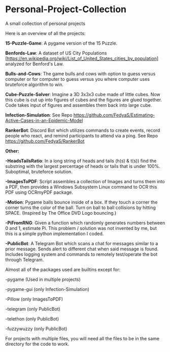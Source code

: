 # Personal-Project-Collection
A small collection of personal projects

Here is an overview of all the projects:

**15-Puzzle-Game**: A pygame version of the 15 Puzzle.

**Benfords-Law**: A dataset of US City Populations [https://en.wikipedia.org/wiki/List_of_United_States_cities_by_population] analyzed for Benford's Law.

**Bulls-and-Cows**: The game bulls and cows with option to guess versus computer or for computer to guess versus you where computer uses bruteforce algorithm to win.

**Cube-Puzzle-Solver**: Imagine a 3D 3x3x3 cube made of little cubes. Now this cube is cut up into figures of cubes and the figures are glued together. Code takes input of figures and assembles them back into large cube.

**Infection-Simulation**: See Repo https://github.com/FedyaS/Estimating-Active-Cases-in-an-Epidemic-Model

**RankerBot**: Discord Bot which utilizes commands to create events, record people who react, and remind participants to attend via a ping. See Repo https://github.com/FedyaS/RankerBot

**Other:**

**-HeadsTailsRatio**: In a long string of heads and tails (h(s) & t(s)) find the substring with the largest percentage of heads or tails that is under 100%. Suboptimal, bruteforce solution.

**-ImagesToPDF**: Script assembles a collection of Images and turns them into a PDF, then provides a Windows Subsystem Linux command to OCR this PDF using OCRmyPDF package.

**-Motion**: Pygame balls bounce inside of a box. If they touch a corner the corner turns the color of the ball. Turn on ball to ball collisions by hitting SPACE. (Inspired by The Office DVD Logo bouncing.)

**-PiFromRNG**: Given a function which randomly generates numbers between 0 and 1, estimate Pi. This problem / solution was not invented by me, but this is a simple python implementation I coded.

**-PublicBot**: A Telegram Bot which scans a chat for messages similar to a prior message. Sends alert to different chat when said message is found. Includes logging system and commands to remotely test/operate the bot through Telegram.




Almost all of the packages used are builtins except for:

-pygame (Used in multiple projects)

-pygame-gui (only Infection-Simulation)

-Pillow (only ImagesToPDF)

-telegram (only PublicBot)

-telethon (only PublicBot)

-fuzzywuzzy (only PublicBot)

For projects with multiple files, you will need all the files to be in the same directory for the code to work.
